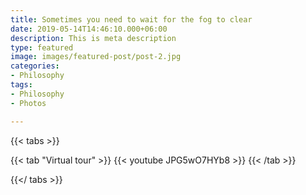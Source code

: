 ```yaml
---
title: Sometimes you need to wait for the fog to clear
date: 2019-05-14T14:46:10.000+06:00
description: This is meta description
type: featured
image: images/featured-post/post-2.jpg
categories:
- Philosophy
tags:
- Philosophy
- Photos

---
```

{{< tabs >}}

{{< tab "Virtual tour" >}} {{< youtube JPG5wO7HYb8 >}} {{< /tab >}}

{{</ tabs >}}